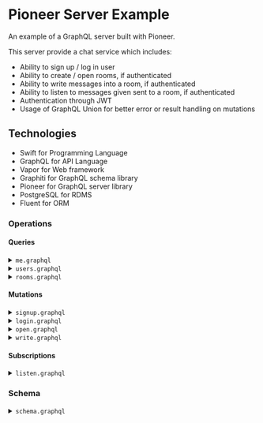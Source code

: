 # Pioneer Server Example

An example of a GraphQL server built with Pioneer.

This server provide a chat service which includes:
- Ability to sign up / log in user
- Ability to create / open rooms, if authenticated
- Ability to write messages into a room, if authenticated
- Ability to listen to messages given sent to a room, if authenticated
- Authentication through JWT
- Usage of GraphQL Union for better error or result handling on mutations

## Technologies

- Swift for Programming Language
- GraphQL for API Language
- Vapor for Web framework
- Graphiti for GraphQL schema library
- Pioneer for GraphQL server library
- PostgreSQL for RDMS
- Fluent for ORM

### Operations

#### Queries

<details>
<summary><code>me.graphql</code></summary>
Check if the request is logged in as a user or not

```graphql
query Me {
  me {
    id
    name
    messages {
      ...
    }
  }
}
```

Return a full `User` if logged in or `null` if not.

</details>


<details>
<summary><code>users.graphql</code></summary>
List all users in the database

```graphql
query Users {
  users {
    id
    name
    messages {
      ...
    }
  }
}
```

</details>

<details>
<summary><code>rooms.graphql</code></summary>
List all rooms in the database

```graphql
query Rooms {
  rooms {
    id
    history {
      ...
    }
    users {
      ...
    }
  }
}
```

</details>

#### Mutations

<details>
<summary><code>signup.graphql</code></summary>

Sign up / create a user, and log in as that user

```graphql
mutation Signup($name: String!) {
  signup(name: $name) {
    __typename
    ... on InvalidName {
      name
    }
    ... on LoggedUser {
      token
      user {
        ...
      }
    }
  }
}
```

Results:

- `InvalidName`
  - Returned when the `name` is not valid name for the database
- `LoggedUser`
  - Returned when a successful sign up happen and both user and its token have been created

</details>

<details>
<summary><code>login.graphql</code></summary>

Log into a user

```graphql
mutation Login($name: String!) {
  login(name: $name) {
    __typename
    ... on InvalidName {
      name
    }
    ... on LoggedUser {
      token
      user {
        ...
      }
    }
  }
}
```

Results:

- `InvalidName`
  - Returned when the `name` is not valid / not in database
- `LoggedUser`
  - Returned when a successful login happen and a token has been created


</details>


<details>
<summary><code>open.graphql</code></summary>

Open a room

```graphql
mutation Open {
  open {
    __typename
    ... on Unauthorized {
      operation
    }
    ... on NewRoom {
      room {
        id
        history {
          ...
        }
        users {
          ...
        }
      }
    }
  }
}
```

**Must be logged in / Have valid token in Authorization header**

Results:

- `Unauthorized`
  - Returned when not logged in as a user
- `NewRoom`
  - Returned when a room has been created

</details>

<details>
<summary><code>write.graphql</code></summary>

Write a new message to a user

```graphql
mutation Write($content: String!, $to: ID!) {
  write(content: $content, to: $to) {
    __typename
    ... on Unauthorized {
      operation
    }
    ... on InvalidRoom {
      roomId
    }
    ... on NewMessage {
      message {
        id
        createdAt
        content
        author {
          ...
        }
        room {
          ...
        }
      }
    }
  }
}
```

**Must be logged in / Have valid token in Authorization header**

Results:

- `Unauthorized`
  - Returned when not logged in as a user
- `InvalidRoom`
  - Returned when the `to` parameter is not a valid Room id
- `NewMessage`
  - Returned when message successfully created and shared to all listener for the room

</details>

#### Subscriptions

<details>
<summary><code>listen.graphql</code></summary>

Listen to all message sent to a room

```graphql
subscription Listen($to: ID!) {
  listen(to: $to) {
    content
    createdAt
    id
    author {
      ...
    }
    room {
      ...
    }
  }
}
```

**Subscription must go through WebSocket which also require authentication**

Results will be sent back when a message were created and sent to the room specified in the `to` parameter

</details>

### Schema

<details>
<summary><code>schema.graphql</code></summary>

```graphql
"""Results from sign up and log in"""
union AuthResult = InvalidName | LoggedUser

"""A result given an incorrect name"""
type InvalidName {
  """The name in question"""
  name: String!
}

"""A result given when Room id is invalid"""
type InvalidRoom {
  """The ID in question"""
  roomId: ID!
}

"""A result with all the information of a Logged in User"""
type LoggedUser {
  """JWT token for this User"""
  token: String!

  """The User for this logged in result"""
  user: User!
}

"""A Message sent to a room by a user"""
type Message {
  """User who wrote this Message"""
  author: User!

  """Message textual content"""
  content: String!

  """Message creation date and time"""
  createdAt: String!

  """Message unique identifier"""
  id: ID!

  """Room where this Message is sent to"""
  room: Room!
}

type Mutation {
  """Log into an exisiting User"""
  login(
    """Name of the User"""
    name: String!
  ): AuthResult!

  """Open a Room (must be logged in)"""
  open: OpenResult!

  """Sign up a new User"""
  signup(
    """Name of the User"""
    name: String!
  ): AuthResult!

  """Write a Message to a Room (must be logged in)"""
  write(
    """The content of the Message"""
    content: String!

    """The Room id sent the Message to"""
    to: ID!
  ): WriteResult!
}

"""A result given a successful write operation"""
type NewMessage {
  """The Message written"""
  message: Message!
}

"""A result given a successful open operation"""
type NewRoom {
  """The Room opened"""
  room: Room!
}

"""Results from opening a room"""
union OpenResult = Unauthorized | NewRoom

type Query {
  """Check for the sign in status"""
  me: User

  """List all available Rooms"""
  rooms: [Room!]!

  """List all signed up Users"""
  users: [User!]!
}

"""A certain Room / channel of messages"""
type Room {
  """Message history for this Room sent by any User"""
  history: Message!

  """Room unique identifier"""
  id: ID!

  """Users who have written into this Room"""
  users: User!
}

type Subscription {
  """Listen to all Messages sent to a Room (must be logged in)"""
  listen(
    """The Room id to listen to"""
    to: ID!
  ): Message!
}

"""A result given when not logged in"""
type Unauthorized {
  """Name of operation being performed"""
  operation: String!
}

"""A User who can write down messages"""
type User {
  """User unique identifier"""
  id: ID!

  """Message written by this User sent to any Room"""
  messages: Message!

  """User public name"""
  name: String!
}

"""Results from writing a message"""
union WriteResult = Unauthorized | InvalidRoom | NewMessage
```

</details>